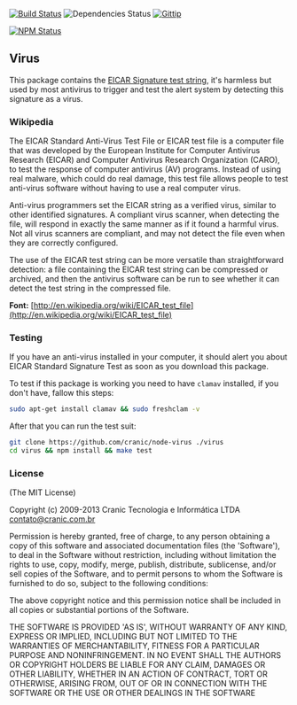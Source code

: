 [![Build Status](https://travis-ci.org/cranic/node-virus.png)](https://travis-ci.org/cranic/node-virus) ![Dependencies Status](https://david-dm.org/cranic/node-virus.png) [![Gittip](http://img.shields.io/gittip/cranic.png)](https://www.gittip.com/cranic)

[![NPM Status](https://nodei.co/npm/virus.png?downloads=true)](http://npmjs.org/package/virus)

## Virus

This package contains the [EICAR Signature test string](http://www.eicar.org/86-0-Intended-use.html),
it's harmless but used by most antivirus to trigger and test the alert system
by detecting this signature as a virus.

### Wikipedia

The EICAR Standard Anti-Virus Test File or EICAR test file is a computer file that
was developed by the European Institute for Computer Antivirus Research (EICAR)
and Computer Antivirus Research Organization (CARO), to test the response of
computer antivirus (AV) programs. Instead of using real malware, which could do
real damage, this test file allows people to test anti-virus software without
having to use a real computer virus.

Anti-virus programmers set the EICAR string as a verified virus, similar to
other identified signatures. A compliant virus scanner, when detecting the file,
will respond in exactly the same manner as if it found a harmful virus. Not all
virus scanners are compliant, and may not detect the file even when they are
correctly configured.

The use of the EICAR test string can be more versatile than straightforward
detection: a file containing the EICAR test string can be compressed or
archived, and then the antivirus software can be run to see whether it can
detect the test string in the compressed file.

__Font:__ [http://en.wikipedia.org/wiki/EICAR_test_file](http://en.wikipedia.org/wiki/EICAR_test_file)

### Testing

If you have an anti-virus installed in your computer, it should alert you about
EICAR Standard Signature Test as soon as you download this package.

To test if this package is working you need to have `clamav` installed, if you
don't have, fallow this steps:

```bash
sudo apt-get install clamav && sudo freshclam -v
```

After that you can run the test suit:

```bash
git clone https://github.com/cranic/node-virus ./virus
cd virus && npm install && make test
```

### License

(The MIT License)

Copyright (c) 2009-2013 Cranic Tecnologia e Informática LTDA <contato@cranic.com.br>

Permission is hereby granted, free of charge, to any person obtaining
a copy of this software and associated documentation files (the
'Software'), to deal in the Software without restriction, including
without limitation the rights to use, copy, modify, merge, publish,
distribute, sublicense, and/or sell copies of the Software, and to
permit persons to whom the Software is furnished to do so, subject to
the following conditions:

The above copyright notice and this permission notice shall be
included in all copies or substantial portions of the Software.

THE SOFTWARE IS PROVIDED 'AS IS', WITHOUT WARRANTY OF ANY KIND,
EXPRESS OR IMPLIED, INCLUDING BUT NOT LIMITED TO THE WARRANTIES OF
MERCHANTABILITY, FITNESS FOR A PARTICULAR PURPOSE AND NONINFRINGEMENT.
IN NO EVENT SHALL THE AUTHORS OR COPYRIGHT HOLDERS BE LIABLE FOR ANY
CLAIM, DAMAGES OR OTHER LIABILITY, WHETHER IN AN ACTION OF CONTRACT,
TORT OR OTHERWISE, ARISING FROM, OUT OF OR IN CONNECTION WITH THE
SOFTWARE OR THE USE OR OTHER DEALINGS IN THE SOFTWARE
